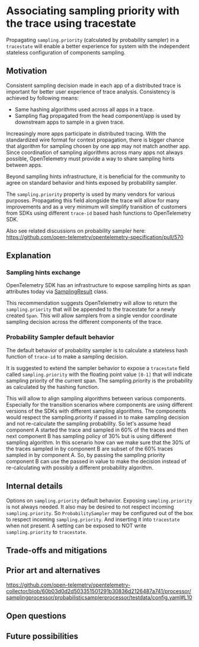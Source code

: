 # Associating sampling priority with the trace using tracestate

Propagating `sampling.priority` (calculated by probability sampler) in a
`tracestate` will enable a better experience for system with the independent
stateless configuration of components sampling.

## Motivation

Consistent sampling decision made in each app of a distributed trace is
important for better user experience of trace analysis. Consistency is achieved
by following means:

- Same hashing algorithms used across all apps in a trace.
- Sampling flag propagated from the head component/app is used by downstream apps to sample in a given trace.

Increasingly more apps participate in distributed tracing. With the
standardized wire format for context propagation, there is bigger chance that
algorithm for sampling chosen by one app may not match another app.
Since coordination of sampling algorithms across many apps not always possible,
OpenTelemetry must provide a way to share sampling hints between apps.

Beyond sampling hints infrastructure, it is beneficial for the community to
agree on standard behavior and hints exposed by probability sampler.

The `sampling.priority` property is used by many vendors for various purposes.
Propagating this field alongside the trace will allow for many improvements and
as a very minimum will simplify transition of customers from SDKs using
different `trace-id` based hash functions to OpenTelemetry SDK.

Also see related discussions on probability sampler here: <https://github.com/open-telemetry/opentelemetry-specification/pull/570>

## Explanation

### Sampling hints exchange

OpenTelemetry SDK has an infrastructure to expose sampling hints as span attributes today
via
[SamplingResult](https://github.com/open-telemetry/opentelemetry-specification/blob/master/specification/trace/sdk.md#shouldsample)
class.

This recommendation suggests OpenTelemetry will allow to return the
`sampling.priority` that will be appended to the tracestate for a newly created `Span`.
This will allow samplers from a single vendor coordinate sampling decision across
the different components of the trace.

### Probability Sampler default behavior

The default behavior of probability sampler is to calculate a stateless hash
function of `trace-id` to make a sampling decision.

It is suggested to extend the sampler behavior to expose a `tracestate` field
called `sampling.priority` with the floating point value `[0-1]` that will indicate
sampling priority of the current span. The sampling.priority is the probability as calculated
by the hashing function. 

This will allow to align sampling algorithms between various components.
Especially for the transition scenarios where components are using different
versions of the SDKs with different sampling algorithms. The components would
respect the sampling.priority if passed in to make sampling decision and not re-calculate
the sampling probability. So let's assume head component A started the trace and
sampled in 60% of the traces and then next component B has sampling policy of
30% but is using different sampling algorithm. In this scenario how can we make sure
that the 30% of the traces sampled in by component B are subset of the 60% traces
sampled in by component A. So, by passing the sampling priority component B can use
the passed in value to make the decision instead of re-calculating with possibly a
different probability algorithm.

## Internal details

Options on `sampling.priority` default behavior. Exposing `sampling.priority` is
not always needed. It also may be desired to not respect incoming
`sampling.priority`. So `ProbabilitySampler` may be configured out of the box to
respect incoming `sampling.priority`. And inserting it into `tracestate` when
not present. A setting can be exposed to NOT write `sampling.priority` to
`tracestate`.

## Trade-offs and mitigations

## Prior art and alternatives

<https://github.com/open-telemetry/opentelemetry-collector/blob/60b03d0d2d503351501291b30836d2126487a741/processor/samplingprocessor/probabilisticsamplerprocessor/testdata/config.yaml#L10>

## Open questions

## Future possibilities
